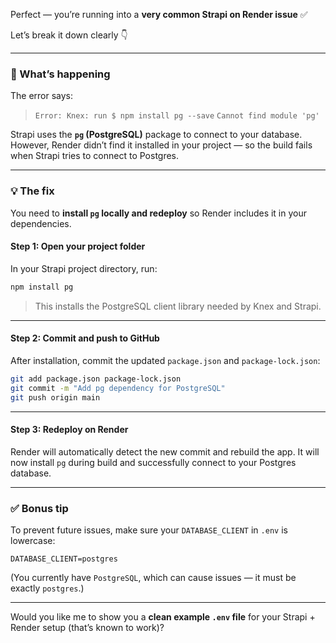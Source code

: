Perfect — you’re running into a **very common Strapi on Render issue** ✅

Let’s break it down clearly 👇

---

### 🧠 What’s happening

The error says:

> `Error: Knex: run $ npm install pg --save`
> `Cannot find module 'pg'`

Strapi uses the **`pg` (PostgreSQL)** package to connect to your database.
However, Render didn’t find it installed in your project — so the build fails when Strapi tries to connect to Postgres.

---

### 💡 The fix

You need to **install `pg` locally and redeploy** so Render includes it in your dependencies.

#### Step 1: Open your project folder

In your Strapi project directory, run:

```bash
npm install pg
```

> This installs the PostgreSQL client library needed by Knex and Strapi.

---

#### Step 2: Commit and push to GitHub

After installation, commit the updated `package.json` and `package-lock.json`:

```bash
git add package.json package-lock.json
git commit -m "Add pg dependency for PostgreSQL"
git push origin main
```

---

#### Step 3: Redeploy on Render

Render will automatically detect the new commit and rebuild the app.
It will now install `pg` during build and successfully connect to your Postgres database.

---

### ✅ Bonus tip

To prevent future issues, make sure your `DATABASE_CLIENT` in `.env` is lowercase:

```
DATABASE_CLIENT=postgres
```

(You currently have `PostgreSQL`, which can cause issues — it must be exactly `postgres`.)

---

Would you like me to show you a **clean example `.env` file** for your Strapi + Render setup (that’s known to work)?
